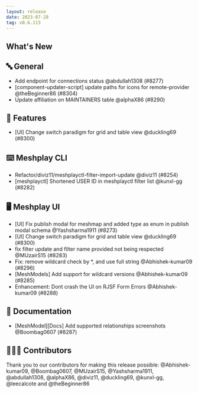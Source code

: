 ```yaml
---
layout: release
date: 2023-07-28
tag: v0.6.113
---
```


## What's New
## 🔤 General
- Add endpoint for connections status @abdullah1308 (#8277)
- [component-updater-script] update paths for icons for remote-provider @theBeginner86 (#8304)
- Update affiliation on MAINTAINERS table @alphaX86 (#8290)

## 🚀 Features

- [UI] Change switch paradigm for grid and table view @duckling69 (#8300)

## ⌨️ Meshplay CLI

- Refactor/diviz11/meshplayctl-filter-import-update @diviz11 (#8254)
- [meshplayctl] Shortened USER ID in meshplayctl filter list @kunxl-gg (#8282)

## 🖥 Meshplay UI

- [UI] Fix publish modal for meshmap and added type as enum in publish modal schema @Yashsharma1911 (#8273)
- [UI] Change switch paradigm for grid and table view @duckling69 (#8300)
- fix filter update and filter name provided not being respected @MUzairS15 (#8283)
- Fix: remove wildcard check by *, and use full string @Abhishek-kumar09 (#8296)
- [MeshModels] Add support for wildcard versions @Abhishek-kumar09 (#8285)
- Enhancement: Dont crash the UI on RJSF Form Errors @Abhishek-kumar09 (#8288)

## 📖 Documentation

- [MeshModel][Docs] Add supported relationships screenshots @Boombag0607 (#8287)

## 👨🏽‍💻 Contributors

Thank you to our contributors for making this release possible:
@Abhishek-kumar09, @Boombag0607, @MUzairS15, @Yashsharma1911, @abdullah1308, @alphaX86, @diviz11, @duckling69, @kunxl-gg, @leecalcote and @theBeginner86
